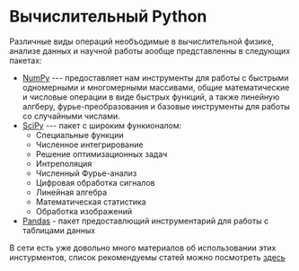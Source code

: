 # Вычислительный Python

Различные виды операций необъодимые в вычислительной физике, анализе данных и научной работы аообще представленны в следующих пакетах:

* [NumPy](https://www.numpy.org/devdocs/user/index.html) --- предоставляет нам инструменты для работы с быстрыми одномерными и многомерными массивами, общие математические и числовые операции в виде быстрых функций, а также линейную алгберу, фурье-преобразования и базовые инструменты для работы со случайными числами.
* [SciPy](https://www.scipy.org/) --- пакет с широким функионалом:
    * Специальные функции
    * Численное интегрирование
    * Решение оптимизационных задач
    * Интреполяция
    * Численный Фурье-анализ
    * Цифровая обработка сигналов
    * Линейная алгебра
    * Математическая статистика
    * Обработка изображений
* [Pandas](https://pandas.pydata.org/) - пакет предоставлющий инструментарий для работы с таблицами данных

В сети есть уже довольно много материалов об использовании этих инстурментов, список рекомендуемы статей можно посмотреть [здесь](../links.md)

